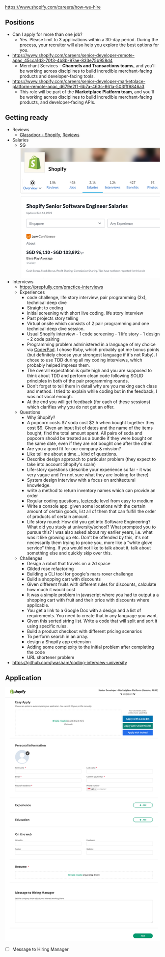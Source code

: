 https://www.shopify.com/careers/how-we-hire

## Positions
- Can I apply for more than one job?
  - Yes. Please limit to 3 applications within a 30-day period. During the process, your recruiter will also help you explore the best options for you.
- https://www.shopify.com/careers/senior-developer-remote-apac_45cca1d3-70f3-4b8b-97ae-833e75b958d4
  - Merchant Services - **Channels and Transactions teams**, and you'll be working across disciplines to build incredible merchant-facing products and developer-facing tools.
- https://www.shopify.com/careers/senior-developer-marketplace-platform-remote-apac_d679e2f1-6b7a-463c-861a-503fff9846a3
  - This role will be part of the **Marketplace Platform team**, and you'll be working across disciplines to build incredible merchant-facing products, and developer-facing APIs.

## Getting ready
- Reviews
  - [Glassdoor - Shopify](https://www.glassdoor.com/Overview/Working-at-Shopify-EI_IE675933.11,18.htm), [Reviews](https://www.glassdoor.com/Reviews/Shopify-Reviews-E675933.htm)
- Salaries 
    - SG ![](Images/private/Pasted%20image%2020220313211654.png)
- Interviews
  - https://prepfully.com/practice-interviews
  - Experiences
    - code challenge, life story interview, pair programming (2x), technical deep dive
    - Straight to coding
    - initial screening with short live coding, life story interview
    - Past projects story telling
    - Virtual onsite which consists of 2 pair programming and one technical deep dive session.
    - Usual Shopify interview - 1 code screening - 1 life story - 1 design - 2 code pairing
    - Programming problem administered in a language of my choice via [CoderPad](https://coderpad.io). I chose Ruby, which probably got me bonus points (but definitely choose your strongest language if it's not Ruby). I chose to use TDD during all my coding interviews, which probably helped impress them.
    - The overall expectation is quite high and you are supposed to think about TDD and perform clean code following SOLID principles in both of the pair programming rounds.
    - Don't forget to tell them in detail why are you making each class and method. I tried to explain while coding but in the feedback, I was not vocal enough.
    - At the end you will get feedback (for each of these sessions) which clarifies why you do not get an offer.
  - Questions
    - Why Shopify?
    - A popcorn costs $7 soda cost $2.5 when bought together they cost $9. Given an input list of dates and the name of the items bought, find the total amount spent. All pairs of soda and popcorn should be treated as a bundle if they were bought on the same date, even if they are not bought one after the other.
    - Are you a good fit for our company & mission?
    - Like tell me about a time… kind of questions.
    - Describe design approach to particular problem (they expect to take into account Shopify's scale) 
    - Life-story questions (describe your experience so far - it was very vague and I'm not sure what they are looking for there)
    - System design interview with a focus on architectural knowledge.
    - write a method to return inventory names which can provide an order
    - Regular coding questions, [leetcode](https://leetcode.com) level from easy to medium
    - Write a console app: given some locations with the certain amount of certain goods, list all of them that can fulfill the order of products of certain amount.
    - Life story round: How did you get into Software Engineering? What did you study at university/school? What prompted you to pursue this? I was also asked about my earlier years, i.e. what was it like growing up etc. Don't be offended by this, it's not necessarily them trying to probe you, more like a "white glove service" thing. If you would not like to talk about it, talk about something else and quickly skip over this.
  - Challenges
    - Design a robot that travels on a 2d space
    - Gilded rose refactoring
    - Building a CLI tool for google's mars rover challenge
    - Build a shopping cart with discounts
    - Given different fruits with different rules for discounts, calculate how much it would cost
    - It was a simple problem in javascript where you had to output a a shopping cart with fruit and their price with discounts where applicable.
    - You get a link to a Google Doc with a design and a list of requirements. You need to create that in any language you want.
    - Given this sorted string list. Write a code that will split and sort it using specific rules.
    - Build a product checkout with different pricing scenarios
    - To perform search in an array.
    - design a Shopify app extension
    - Adding some complexity to the initial problem after completing the code
    - URL shortener problem
- https://github.com/jwasham/coding-interview-university

## Application
![](Images/private/Shopify%20Easy%20Apply.png)
- [ ] Message to Hiring Manager
